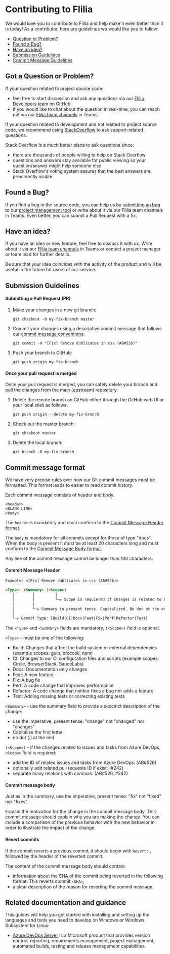 # Contributing to Flilia
We would love you to contribute to Flilia and help make it even better than it is today! As a contributor, here are guidelines we would like you to follow:

- [Question or Problem?](#question)
- [Found a Bug?](#bug)
- [Have an idea?](#idea)
- [Submission Guidelines](#submit)
- [Commit Message Guidelines](#commit)

## Got a Question or Problem?
If your question related to project source code:
- feel free to start discussion and ask any questions via our [Flilia Developers team][developers-team] on GitHub
- if you would like to chat about the question in real-time, you can reach out via our [Flilia team channels][fliliateams] in Teams.

If your question related to development and not related to project source code, we recommend using [StackOverflow][stackoverflow] to ask support-related questions.

Stack Overflow is a much better place to ask questions since:
- there are thousands of people willing to help on Stack Overflow
- questions and answers stay available for public viewing so your question/answer might help someone else
- Stack Overflow's voting system assures that the best answers are prominently visible.

## <a name="bug"></a> Found a Bug?
If you find a bug in the source code, you can help us by [submitting an bug][azurebug] to our [project management tool][azureflilia] or write about it via our Flilia team channels in Teams. Even better, you can submit a Pull Request with a fix.

## <a name="idea"></a> Have an idea?
If you have an idea or new feature, feel free to discuss it with us. Write about it via our [Flilia team channels][fliliateams] in Teams or contact a project manager or team lead for further details.

Be sure that your idea coincides with the activity of the product and will be useful in the future for users of our service.

## <a name="submit"></a> Submission Guidelines

#### Submitting a Pull Request (PR)
1. Make your changes in a new git branch:
     ```shell
     git checkout -b my-fix-branch master
     ```
2. Commit your changes using a descriptive commit message that follows our [commit message conventions](#commit): 
     ```shell
     git commit -m "[Fix] Remove dublicates in css (AB#526)"
     ```
3. Push your branch to GitHub:
     ```shell
     git push origin my-fix-branch
     ```

#### Once your pull request is merged
Once your pull request is merged, you can safely delete your branch and pull the changes from the main (upstream) repository:

1. Delete the remote branch on GitHub either through the GitHub web UI or your local shell as follows:
     ```shell
     git push origin --delete my-fix-branch
     ```
2. Check out the master branch:
     ```shell
     git checkout master
     ```
3. Delete the local branch:
     ```shell
     git branch -D my-fix-branch
     ```

## <a name="commit"></a> Commit message format
We have very precise rules over how our Git commit messages must be formatted. This format leads to easier to read commit history.

Each commit message consists of header and body.
```shell
<header>
<BLANK LINE>
<body>
```

The `header` is mandatory and must conform to the [Commit Message Header format](#commitMessageHeaderFormat).

The `body` is mandatory for all commits except for those of type "docs". When the body is present it must be at least 20 characters long and must conform to the [Commit Message Body format](#commitMessageBodyFormat).

Any line of the commit message cannot be longer than 100 characters.

#### <a name="commitMessageHeaderFormat"></a> Commit Message Header
```html
Example: <[Fix] Remove dublicates in css (AB#526)>

<Type>: <Summary> (<Scope>)
   │        │         |
   │        |         └─⫸ Scope is requiered if changes is related to Azure DevOps issues and tasks: (AB#526)
   |        |
   │        └─⫸ Summary in present tense. Capitalized. No dot at the end.
   │
   └─⫸ Commit Type: [Build|CI|Docs|Feat|Fix|Perf|Refactor|Test]
```

The `<Type>` and `<Summary>` fields are mandatory, `(<Scope>)` field is optional.

`<Type>` - must be one of the following:
- Build: Changes that affect the build system or external dependencies (example scopes: gulp, broccoli, npm)
- CI: Changes to our CI configuration files and scripts (example scopes: Circle, BrowserStack, SauceLabs)
- Docs: Documentation only changes
- Feat: A new feature
- Fix: A bug fix
- Perf: A code change that improves performance
- Refactor: A code change that neither fixes a bug nor adds a feature
- Test: Adding missing tests or correcting existing tests

`<Summary>` - use the summary field to provide a succinct description of the change:
- use the imperative, present tense: "change" not "changed" nor "changes"
- Capitalize the first letter
- no dot (.) at the end

`(<Scope>)` - if the changes related to issues and tasks from Azure DevOps, `<Scope>` field is required:
- add the ID of related issues and tasks from Azure DevOps: (AB#526)
- optionally add related pull requests ID if exist: (#242)
- separate many relations with commas: (AB#526, #242)

#### <a name="commitMessageBodyFormat"></a> Commit message body
Just as in the summary, use the imperative, present tense: "fix" not "fixed" nor "fixes".

Explain the motivation for the change in the commit message body. This commit message should explain why you are making the change. You can include a comparison of the previous behavior with the new behavior in order to illustrate the impact of the change.

#### Revert commits
If the commit reverts a previous commit, it should begin with `Revert:` , followed by the header of the reverted commit.

The content of the commit message body should contain:

- information about the SHA of the commit being reverted in the following format: This reverts commit `<SHA>`,
- a clear description of the reason for reverting the commit message.

## <a name="guidance"></a> Related documentation and guidance
This guides will help you get started with installing and setting up the languages and tools you need to develop on Windows or Windows Subsystem for Linux:

- [Azure DevOps Server][azure] is a Microsoft product that provides version control, reporting, requirements management, project management, automated builds, testing and release management capabilities.

[developers-team]: https://github.com/orgs/flilia/teams/developers-team
[azure]: https://azure.microsoft.com/en-us/services/devops/
[stackoverflow]: http://stackoverflow.com/
[azurebug]: https://docs.microsoft.com/en-us/azure/devops/boards/backlogs/manage-bugs?view=azure-devops&tabs=new-web-form
[azureflilia]: https://dev.azure.com/flilia/Flilia
[fliliateams]: https://teams.microsoft.com/l/team/19%3af126286a785b46e49b9a94d3eed0ffd8%40thread.tacv2/conversations?groupId=462ef793-2a17-4613-ab50-ea302d209c26&tenantId=be3b533b-6900-4e84-8338-a5934799565d
